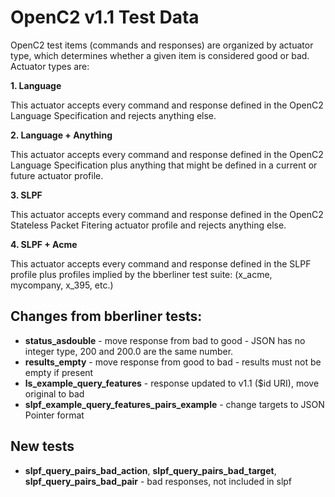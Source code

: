 # OpenC2 v1.1 Test Data

OpenC2 test items (commands and responses) are organized by actuator type, which determines whether a given item
is considered good or bad. Actuator types are:

**1. Language**

This actuator accepts every command and response defined in the OpenC2 Language Specification and rejects anything else.

**2. Language + Anything**

This actuator accepts every command and response defined in the OpenC2 Language Specification plus anything that
might be defined in a current or future actuator profile.

**3. SLPF**

This actuator accepts every command and response defined in the OpenC2 Stateless Packet Fitering actuator profile
and rejects anything else.

**4. SLPF + Acme**

This actuator accepts every command and response defined in the SLPF profile plus profiles implied by the bberliner
test suite: (x_acme, mycompany, x_395, etc.)

## Changes from bberliner tests:
* **status_asdouble** - move response from bad to good - JSON has no integer type, 200 and 200.0 are the same number.
* **results_empty** - move response from good to bad - results must not be empty if present
* **ls_example_query_features** - response updated to v1.1 ($id URI), move original to bad
* **slpf_example_query_features_pairs_example** - change targets to JSON Pointer format

## New tests
* **slpf_query_pairs_bad_action**, **slpf_query_pairs_bad_target**, **slpf_query_pairs_bad_pair** - bad responses, not included in slpf